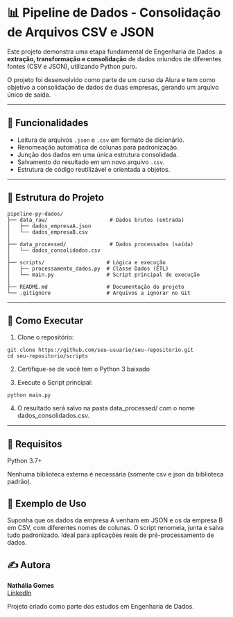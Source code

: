# 📊 Pipeline de Dados - Consolidação de Arquivos CSV e JSON

Este projeto demonstra uma etapa fundamental de Engenharia de Dados: a **extração, transformação e consolidação** de dados oriundos de diferentes fontes (CSV e JSON), utilizando Python puro.

O projeto foi desenvolvido como parte de um curso da Alura e tem como objetivo a consolidação de dados de duas empresas, gerando um arquivo único de saída.

---

## 🧠 Funcionalidades

- Leitura de arquivos `.json` e `.csv` em formato de dicionário.
- Renomeação automática de colunas para padronização.
- Junção dos dados em uma única estrutura consolidada.
- Salvamento do resultado em um novo arquivo `.csv`.
- Estrutura de código reutilizável e orientada a objetos.

---

## 📁 Estrutura do Projeto

```
pipeline-py-dados/
├── data_raw/                    # Dados brutos (entrada)
│   ├── dados_empresaA.json
│   └── dados_empresaB.csv
│
├── data_processed/              # Dados processados (saída)
│   └── dados_consolidados.csv
│
├── scripts/                    # Lógica e execução
│   ├── processamento_dados.py  # Classe Dados (ETL)
│   └── main.py                 # Script principal de execução
│
├── README.md                   # Documentação do projeto
└── .gitignore                  # Arquivos a ignorar no Git
```


---

## 🚀 Como Executar

1. Clone o repositório:

```
git clone https://github.com/seu-usuario/seu-repositorio.git
cd seu-repositorio/scripts
```

2. Certifique-se de você tem o Python 3 baixado
   
3. Execute o Script principal:

```
python main.py
``` 

4. O resultado será salvo na pasta data_processed/ com o nome dados_consolidados.csv.

---

## 🔧 Requisitos

Python 3.7+

Nenhuma biblioteca externa é necessária (somente csv e json da biblioteca padrão).

## 🧪 Exemplo de Uso

Suponha que os dados da empresa A venham em JSON e os da empresa B em CSV, com diferentes nomes de colunas. O script renomeia, junta e salva tudo padronizado. Ideal para aplicações reais de pré-processamento de dados.

## ✍️ Autora

**Nathália Gomes**  
[LinkedIn](https://www.linkedin.com/in/nathaliagomes)

Projeto criado como parte dos estudos em Engenharia de Dados.
